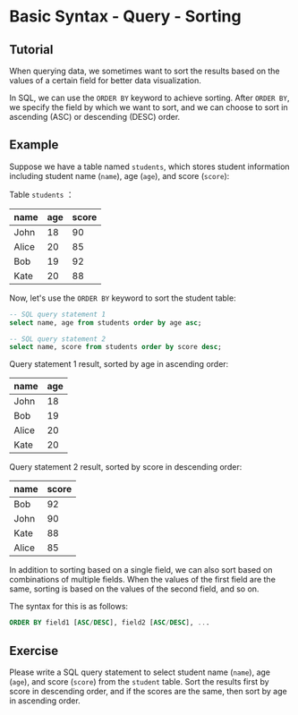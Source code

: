 # Basic Syntax - Query - Sorting

## Tutorial
When querying data, we sometimes want to sort the results based on the values of a certain field for better data visualization.

In SQL, we can use the `ORDER BY` keyword to achieve sorting. After `ORDER BY`, we specify the field by which we want to sort, and we can choose to sort in ascending (ASC) or descending (DESC) order.



## Example
Suppose we have a table named `students`, which stores student information including student name (`name`), age (`age`), and score (`score`):

Table `students` ：

|   name   | age | score |
|----------|-----|-------|
|   John   |  18 |  90   |
|   Alice  |  20 |  85   |
|   Bob    |  19 |  92   |
|   Kate   |  20 |  88   |


Now, let's use the `ORDER BY` keyword to sort the student table:

```sql
-- SQL query statement 1
select name, age from students order by age asc;

-- SQL query statement 2
select name, score from students order by score desc;
```



Query statement 1 result, sorted by age in ascending order:

|   name   | age |
|----------|-----|
|   John   |  18 |
|   Bob    |  19 |
|   Alice  |  20 |
|   Kate   |  20 |



Query statement 2 result, sorted by score in descending order:

|   name   | score |
|----------|-------|
|   Bob    |  92   |
|   John   |  90   |
|   Kate   |  88   |
|   Alice  |  85   |



In addition to sorting based on a single field, we can also sort based on combinations of multiple fields. When the values of the first field are the same, sorting is based on the values of the second field, and so on.

The syntax for this is as follows:

```sql
ORDER BY field1 [ASC/DESC], field2 [ASC/DESC], ...
```



## Exercise
Please write a SQL query statement to select student name (`name`), age (`age`), and score (`score`) from the `student` table. Sort the results first by score in descending order, and if the scores are the same, then sort by age in ascending order.
